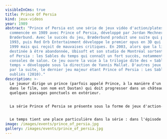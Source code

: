 ```yaml
---
visibleInCms: true
title: Prince Of Persia
kind: jeux-videos
year: 1989
abstract: "Prince of Persia est une série de jeux vidéo d'action/plates-formes
  commencée en 1989 avec Prince of Persia, développé par Jordan Mechner pour
  Brøderbund. Avec le succès du jeu, Brøderbund produit une suite qui parait en
  1993, puis Red Orb Entertainment développe le premier opus en 3D qui sort en
  1999 mais qui reçoit de mauvaises critiques. En 2003, alors que la licence est
  destinée à être abandonnée, Ubisoft et son studio de Montréal sortent Prince
  of Persia : les Sables du temps qui connaît un fort succès, notamment sur
  consoles de salon. Ce jeu ouvre la voie à la trilogie dite des « Sables du
  temps » développée sous la direction de Yannis Mallat. D'autres jeux suivront
  par la suite, le dernier jeu majeur étant Prince of Persia : Les Sables
  oubliés (2010)."
description: >-
  Le joueur dirige un prince (parfois appelé Prince, à la manière d'un nom, mais
  dans le film, son nom est Dastan) qui doit progresser dans un château avec
  quelques passages ponctuels en extérieur.


  La série Prince of Persia se présente sous la forme de jeux d'action-aventure mêlés à de la plate-forme. Typiquement, le Prince arrive dans une partie du château, et doit se défaire des ennemis, trouver la sortie, éviter les pièges (précipices et pals), résoudre les énigmes (il s'agit généralement de mécanismes à activer) et atteindre la sortie en utilisant sa panoplie de mouvements (principalement des sauts et des déplacements en suspension). D'une manière générale, le gameplay de la série sera tantôt plus orienté action (l'Âme du guerrier), tantôt basé sur la plate-forme (Prince of Persia, les Sables du Temps).


  Le temps tient une place particulière dans la série : dans l'épisode original, le joueur doit sauver la princesse en moins d'une heure ; dans la trilogie Les Sables du Temps, ceux-ci occupent une place centrale dans le scénario et dans le gameplay, ils permettent au joueur de revenir quelques secondes dans le passé, permettant par exemple de retenter un saut raté ayant été fatal au prince. Ce système de retour dans le temps n'est pas repris dans le nouvel épisode sorti fin 2008.
image: /images/events/prince_of_persia.jpg
gallery: /images/events/prince_of_persia.jpg
---
```

